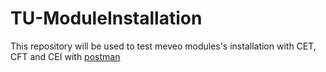 # TU-ModuleInstallation
This repository will be used to test meveo modules's installation with CET, CFT and CEI with [postman](https://www.postman.com/)
